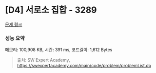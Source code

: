 # [D4] 서로소 집합 - 3289 

[문제 링크](https://swexpertacademy.com/main/code/problem/problemDetail.do?contestProbId=AWBJKA6qr2oDFAWr) 

### 성능 요약

메모리: 100,908 KB, 시간: 391 ms, 코드길이: 1,612 Bytes



> 출처: SW Expert Academy, https://swexpertacademy.com/main/code/problem/problemList.do